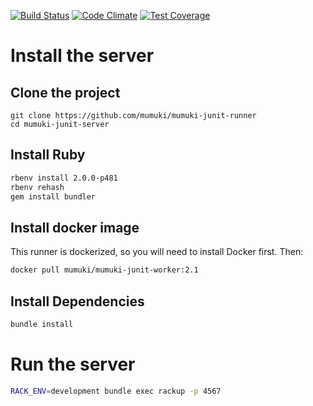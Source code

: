 [![Build Status](https://travis-ci.org/mumuki/mumuki-java-runner.svg?branch=master)](https://travis-ci.org/mumuki/mumuki-java-runner)
[![Code Climate](https://codeclimate.com/github/mumuki/mumuki-java-runner/badges/gpa.svg)](https://codeclimate.com/github/mumuki/mumuki-java-runner)
[![Test Coverage](https://codeclimate.com/github/mumuki/mumuki-java-runner/badges/coverage.svg)](https://codeclimate.com/github/mumuki/mumuki-java-runner)


# Install the server

## Clone the project

```
git clone https://github.com/mumuki/mumuki-junit-runner
cd mumuki-junit-server
```

## Install Ruby

```bash
rbenv install 2.0.0-p481
rbenv rehash
gem install bundler
```

## Install docker image

This runner is dockerized, so you will need to install Docker first. Then:

```bash
docker pull mumuki/mumuki-junit-worker:2.1
```

## Install Dependencies

```bash
bundle install
```

# Run the server

```bash
RACK_ENV=development bundle exec rackup -p 4567
```



